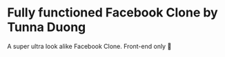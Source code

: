 # Fully functioned Facebook Clone by Tunna Duong
 A super ultra look alike Facebook Clone. Front-end only 🤗
